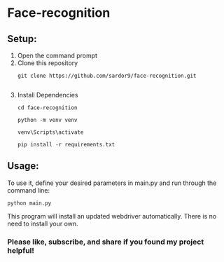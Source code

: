 # Face-recognition

## Setup:
1. Open the command prompt
2. Clone this repository
    ```
    git clone https://github.com/sardor9/face-recognition.git
        
3. Install Dependencies
    ```
    cd face-recognition
    ```
    ```
    python -m venv venv
    ```
    ```
    venv\Scripts\activate
    ```
    ```
    pip install -r requirements.txt
    ```
## Usage:
To use it, define your desired parameters in main.py and run through the command line:

    python main.py


This program will install an updated webdriver automatically. There is no need to install your own.

### Please like, subscribe, and share if you found my project helpful! 
